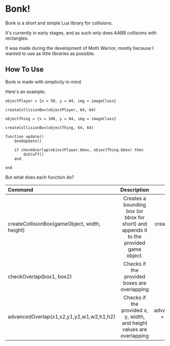 # Bonk!

Bonk is a short and simple Lua library for collisions.

It's currently in early stages, and as such only does AABB collisions with rectangles.

It was made during the development of Moth Warrior, mostly because I wanted to use as little libraries as possible.

## How To Use

Bonk is made with simplicity in mind.

Here's an example:

```
objectPlayer = {x = 50, y = 64, img = imageClass}

createCollisionBox(objectPlayer, 64, 64)

objectThing = {x = 100, y = 64, img = imageClass}

createCollisionBox(objectThing, 64, 64)

function update()
    bonkUpdate()
    
    if checkOverlap(objectPlayer.bbox, objectThing.bbox) then
        doStuff()
    end
    
end
```

But what does each function do?

| Command     | Description | Use     |
| :---        |    :----:   |          ---: |
| createCollisionBox(gameObject, width, height)      | Creates a bounding box (or bbox for short) and appends it to the provided game object.       | createCollisionBox(player, 64, 64)   |
| checkOverlap(box1, box2)   | Checks if the provided boxes are overlapping        | checkOverlap(player, enemy)      |
| advancedOverlap(x1,x2,y1,y2,w1,w2,h1,h2) | Checks if the provided x, y, width, and height values are overlapping | advancedOverlap(player.x + 1, wall.x, player.y + 1, wall.y, 64, 64, 64, 64) |
